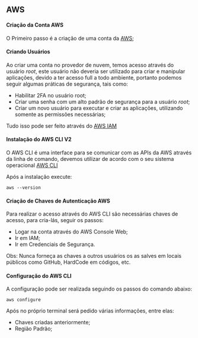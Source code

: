 ## AWS

#### Criação da Conta AWS

O Primeiro passo é a criação de uma conta da [AWS](https://aws.amazon.com/pt/);

#### Criando Usuários

Ao criar uma conta no provedor de nuvem, temos acesso através do usuário *root*, este usuário não deveria ser utilizado para criar e manipular aplicações, devido a ter acesso full a todo ambiente, portanto podemos seguir algumas práticas de segurança, tais como:
- Habilitar 2FA no usuário root;
- Criar uma senha com um alto padrão de segurança para a usuário *root*;
- Criar um novo usuário para executar e criar as aplicações, utilizando somente as permissões necessárias;

Tudo isso pode ser feito através do [AWS IAM](https://aws.amazon.com/pt/iam/)

#### Instalação do AWS CLI V2

O AWS CLI é uma interface para se comunicar com as APIs da AWS através da linha de comando, devemos utilizar de acordo com o seu sistema operacional [AWS CLI](https://docs.aws.amazon.com/pt_br/cli/latest/userguide/install-cliv2.html)

Após a instalação execute:
```
aws --version
```
#### Criação de Chaves de Autenticação AWS
Para realizar o acesso através do AWS CLI são necessárias chaves de acesso, para cria-lás, seguir os passos:
- Logar na conta através do AWS Console Web;
- Ir em IAM;
- Ir em Credenciais de Segurança.

Obs: Nunca forneça as chaves a outros usuários os as salves em locais públicos como GitHub, HardCode em códigos, etc.

#### Configuração do AWS CLI
A configuração pode ser realizada seguindo os passos do comando abaixo:
```
aws configure
```
Após no próprio terminal será pedido várias informações, entre elas:
- Chaves criadas anteriormente;
- Região Padrão;